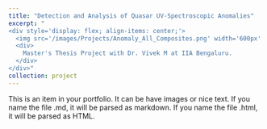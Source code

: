 ```yaml
---
title: "Detection and Analysis of Quasar UV-Spectroscopic Anomalies"
excerpt: "
<div style='display: flex; align-items: center;'>
  <img src='/images/Projects/Anomaly_All_Composites.png' width='600px' style='margin-right: 15px;'/>
  <div>
    Master's Thesis Project with Dr. Vivek M at IIA Bengaluru.
  </div>
</div>"
collection: project
---
```



This is an item in your portfolio. It can be have images or nice text. If you name the file .md, it will be parsed as markdown. If you name the file .html, it will be parsed as HTML. 

